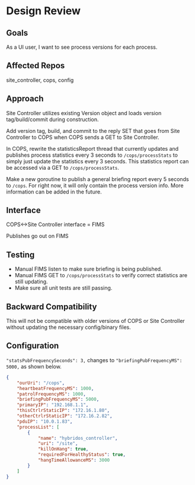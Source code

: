# Design Review
## Goals
As a UI user, I want to see process versions for each process.

## Affected Repos
site_controller, cops, config

## Approach
Site Controller utilizes existing Version object and loads version tag/build/commit during construction.

Add version tag, build, and commit to the reply SET that goes from Site Controller to COPS when COPS sends a GET to Site Controller.

In COPS, rewrite the statisticsReport thread that currently updates and publishes process statistics every 3 seconds to `/cops/processStats` to simply just update the statistics every 3 seconds. This statistics report can be accessed via a GET to `/cops/processStats`.

Make a new goroutine to publish a general briefing report every 5 seconds to `/cops`. For right now, it will only contain the process version info. More information can be added in the future.

## Interface
COPS<->Site Controller interface = FIMS

Publishes go out on FIMS

## Testing
- Manual FIMS listen to make sure briefing is being published.
- Manual FIMS GET to `/cops/processStats` to verify correct statistics are still updating.
- Make sure all unit tests are still passing.

## Backward Compatibility
This will not be compatible with older versions of COPS or Site Controller without updating the necessary config/binary files.

## Configuration
`"statsPubFrequencySeconds": 3,` changes to `"briefingPubFrequencyMS": 5000,` as shown below.

```json
{
    "ourUri": "/cops",
    "heartbeatFrequencyMS": 1000,
    "patrolFrequencyMS": 1000,
    "briefingPubFrequencyMS": 5000,
    "primaryIP": "192.168.1.1",
    "thisCtrlrStaticIP": "172.16.1.80",
    "otherCtrlrStaticIP": "172.16.2.82",
    "pduIP": "10.0.1.83",
    "processList": [
        {
            "name": "hybridos_controller",
            "uri": "/site",
            "killOnHang": true,
            "requiredForHealthyStatus": true,
            "hangTimeAllowanceMS": 3000
        }
    ]
}
```